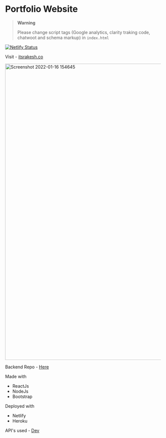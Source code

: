 # Portfolio Website

> **Warning**
>
> Please change script tags (Google analytics, clarity traking code, chatwoot and schema markup) in `index.html`

[![Netlify Status](https://api.netlify.com/api/v1/badges/9791dc74-ed3e-40c5-bc3d-0a823a64cebc/deploy-status)](https://app.netlify.com/sites/itsrakesh/deploys)

Visit - [itsrakesh.co](https://itsrakesh.co)

<img width="960" alt="Screenshot 2022-01-16 154645" src="https://user-images.githubusercontent.com/70439799/149660033-475229da-96c7-46d1-b05d-c893a3946932.png">

Backend Repo - [Here](https://github.com/RakeshPotnuru/Portfolio-Server)

Made with 

- ReactJs
- NodeJs
- Bootstrap

Deployed with

- Netlify
- Heroku

API's used - [Dev](https://developers.forem.com/api)
